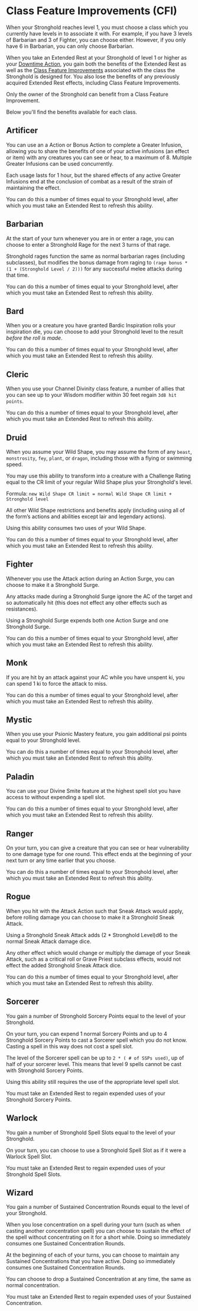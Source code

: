 # Class Feature Improvements (CFI)
When your Stronghold reaches level 1, you must choose a class which you currently have levels in to associate it with. For example, if you have 3 levels of Barbarian and 3 of Fighter, you can choose either. However, if you only have 6 in Barbarian, you can only choose Barbarian.

When you take an Extended Rest at your Stronghold of level 1 or higher as your [Downtime Action](downtime_actions.md), you gain both the benefits of the Extended Rest as well as the [Class Feature Improvements](class_feature_improvements.md) associated with the class the Stronghold is designed for. You also lose the benefits of any previously acquired Extended Rest effects, including Class Feature Improvements.

Only the owner of the Stronghold can benefit from a Class Feature Improvement.

Below you'll find the benefits available for each class. 

## Artificer 
You can use an a Action or Bonus Action to complete a Greater Infusion, allowing you to share the benefits of one of your active infusions (an effect or item) with any creatures you can see or hear, to a maximum of 8. Multiple Greater Infusions can be used concurrently. 

Each usage lasts for 1 hour, but the shared effects of any active Greater Infusions end at the conclusion of combat as a result of the strain of maintaining the effect.

You can do this a number of times equal to your Stronghold level, after which you must take an Extended Rest to refresh this ability.

## Barbarian 
At the start of your turn whenever you are in or enter a rage, you can choose to enter a Stronghold Rage for the next 3 turns of that rage. 

Stronghold rages function the same as normal barbarian rages (including subclasses), but modifies the bonus damage from raging to `(rage bonus * (1 + (Stronghold Level / 2)))` for any successful  melee attacks during that time. 

You can do this a number of times equal to your Stronghold level, after which you must take an Extended Rest to refresh this ability.

## Bard 
When you or a creature you have granted Bardic Inspiration rolls your inspiration die, you can choose to add your Stronghold level to the result *before the roll is made*. 

You can do this a number of times equal to your Stronghold level, after which you must take an Extended Rest to refresh this ability. 

## Cleric 
When you use your Channel Divinity class feature, a number of allies that you can see up to your Wisdom modifier within 30 feet regain `3d8 hit points`. 

You can do this a number of times equal to your Stronghold level, after which you must take an Extended Rest to refresh this ability. 

## Druid 
When you assume your Wild Shape, you may assume the form of any `beast`, `monstrosity`, `fey`, `plant`, or `dragon`, including those with a flying or swimming speed. 

You may use this ability to transform into a creature with a Challenge Rating equal to the CR limit of your regular Wild Shape plus your Stronghold's level. 

Formula: `new Wild Shape CR limit = normal Wild Shape CR limit + Stronghold level`

All other Wild Shape restrictions and benefits apply (including using all of the form’s actions and abilities except lair and legendary actions). 

Using this ability consumes two uses of your Wild Shape. 

You can do this a number of times equal to your Stronghold level, after which you must take an Extended Rest to refresh this ability.

## Fighter 
Whenever you use the Attack action during an Action Surge, you can choose to make it a Stronghold Surge. 

Any attacks made during a Stronghold Surge ignore the AC of the target and so automatically hit (this does not effect any other effects such as resistances). 

Using a Stronghold Surge expends both one Action Surge and one Stronghold Surge. 

You can do this a number of times equal to your Stronghold level, after which you must take an Extended Rest to refresh this ability. 

## Monk 
If you are hit by an attack against your AC while you have unspent ki, you can spend 1 ki to force the attack to miss. 

You can do this a number of times equal to your Stronghold level, after which you must take an Extended Rest to refresh this ability.

## Mystic 
When you use your Psionic Mastery feature, you gain additional psi points equal to your Stronghold level. 

You can do this a number of times equal to your Stronghold level, after which you must take an Extended Rest to refresh this ability. 

## Paladin 
You can use your Divine Smite feature at the highest spell slot you have access to without expending a spell slot. 

You can do this a number of times equal to your Stronghold level, after which you must take an Extended Rest to refresh this ability. 

## Ranger 
On your turn, you can give a creature that you can see or hear vulnerability to one damage type for one round. This effect ends at the beginning of your next turn or any time earlier that you choose.

You can do this a number of times equal to your Stronghold level, after which you must take an Extended Rest to refresh this ability.

## Rogue
When you hit with the Attack Action such that Sneak Attack would apply, before rolling damage you can choose to make it a Stronghold Sneak Attack.

Using a Stronghold Sneak Attack adds (2 * Stronghold Level)d6 to the normal Sneak Attack damage dice. 

Any other effect which would change or multiply the damage of your Sneak Attack, such as a critical roll or Grave Priest subclass effects, would not effect the added Stronghold Sneak Attack dice.

You can do this a number of times equal to your Stronghold level, after which you must take an Extended Rest to refresh this ability.

## Sorcerer 
You gain a number of Stronghold Sorcery Points equal to the level of your Stronghold. 

On your turn, you can expend 1 normal Sorcery Points and up to 4 Stronghold Sorcery Points to cast a Sorcerer spell which you do not know. Casting a spell in this way does not cost a spell slot.

The level of the Sorcerer spell can be up to `2 * ( # of SSPs used)`, up of half of your sorcerer level. This means that level 9 spells cannot be cast with Stronghold Sorcery Points.

Using this ability still requires the use of the appropriate level spell slot.

You must take an Extended Rest to regain expended uses of your Stronghold Sorcery Points.

## Warlock 
You gain a number of Stronghold Spell Slots equal to the level of your Stronghold. 

On your turn, you can choose to use a Stronghold Spell Slot as if it were a Warlock Spell Slot.

You must take an Extended Rest to regain expended uses of your Stronghold Spell Slots.

## Wizard
You gain a number of Sustained Concentration Rounds equal to the level of your Stronghold. 

When you lose concentration on a spell during your turn (such as when casting another concentration spell) you can choose to sustain the effect of the spell without concentrating on it for a short while. Doing so immediately consumes one Sustained Concentration Rounds.

At the beginning of each of your turns, you can choose to maintain any Sustained Concentrations that you have active. Doing so immediately consumes one Sustained Concentration Rounds.

You can choose to drop a Sustained Concentration at any time, the same as normal concentration.

You must take an Extended Rest to regain expended uses of your Sustained Concentration.
